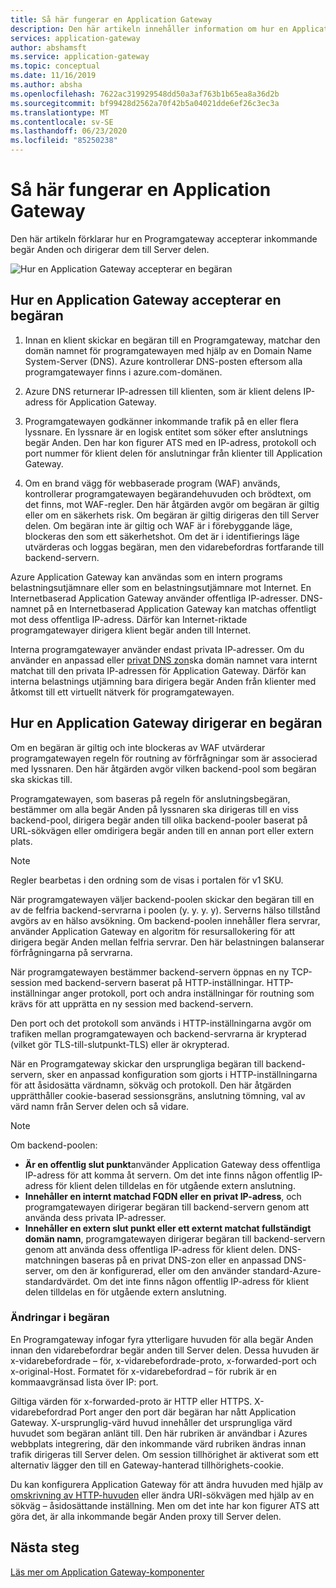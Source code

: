 ```yaml
---
title: Så här fungerar en Application Gateway
description: Den här artikeln innehåller information om hur en Application Gateway accepterar inkommande begär Anden och dirigerar dem till Server delen.
services: application-gateway
author: abshamsft
ms.service: application-gateway
ms.topic: conceptual
ms.date: 11/16/2019
ms.author: absha
ms.openlocfilehash: 7622ac319929548dd50a3af763b1b65ea8a36d2b
ms.sourcegitcommit: bf99428d2562a70f42b5a04021dde6ef26c3ec3a
ms.translationtype: MT
ms.contentlocale: sv-SE
ms.lasthandoff: 06/23/2020
ms.locfileid: "85250238"
---
```

# <a name="how-an-application-gateway-works"></a>Så här fungerar en Application Gateway

Den här artikeln förklarar hur en Programgateway accepterar inkommande begär Anden och dirigerar dem till Server delen.

![Hur en Application Gateway accepterar en begäran](./media/how-application-gateway-works/how-application-gateway-works.png)

## <a name="how-an-application-gateway-accepts-a-request"></a>Hur en Application Gateway accepterar en begäran

1. Innan en klient skickar en begäran till en Programgateway, matchar den domän namnet för programgatewayen med hjälp av en Domain Name System-Server (DNS). Azure kontrollerar DNS-posten eftersom alla programgatewayer finns i azure.com-domänen.

2. Azure DNS returnerar IP-adressen till klienten, som är klient delens IP-adress för Application Gateway.

3. Programgatewayen godkänner inkommande trafik på en eller flera lyssnare. En lyssnare är en logisk entitet som söker efter anslutnings begär Anden. Den har kon figurer ATS med en IP-adress, protokoll och port nummer för klient delen för anslutningar från klienter till Application Gateway.

4. Om en brand vägg för webbaserade program (WAF) används, kontrollerar programgatewayen begärandehuvuden och brödtext, om det finns, mot WAF-regler. Den här åtgärden avgör om begäran är giltig eller om en säkerhets risk. Om begäran är giltig dirigeras den till Server delen. Om begäran inte är giltig och WAF är i förebyggande läge, blockeras den som ett säkerhetshot. Om det är i identifierings läge utvärderas och loggas begäran, men den vidarebefordras fortfarande till backend-servern.

Azure Application Gateway kan användas som en intern programs belastningsutjämnare eller som en belastningsutjämnare mot Internet. En Internetbaserad Application Gateway använder offentliga IP-adresser. DNS-namnet på en Internetbaserad Application Gateway kan matchas offentligt mot dess offentliga IP-adress. Därför kan Internet-riktade programgatewayer dirigera klient begär anden till Internet.

Interna programgatewayer använder endast privata IP-adresser. Om du använder en anpassad eller [privat DNS zon](https://docs.microsoft.com/azure/dns/private-dns-overview)ska domän namnet vara internt matchat till den privata IP-adressen för Application Gateway. Därför kan interna belastnings utjämning bara dirigera begär Anden från klienter med åtkomst till ett virtuellt nätverk för programgatewayen.

## <a name="how-an-application-gateway-routes-a-request"></a>Hur en Application Gateway dirigerar en begäran

Om en begäran är giltig och inte blockeras av WAF utvärderar programgatewayen regeln för routning av förfrågningar som är associerad med lyssnaren. Den här åtgärden avgör vilken backend-pool som begäran ska skickas till.

Programgatewayen, som baseras på regeln för anslutningsbegäran, bestämmer om alla begär Anden på lyssnaren ska dirigeras till en viss backend-pool, dirigera begär anden till olika backend-pooler baserat på URL-sökvägen eller omdirigera begär anden till en annan port eller extern plats.
>[!NOTE]
>Regler bearbetas i den ordning som de visas i portalen för v1 SKU. 

När programgatewayen väljer backend-poolen skickar den begäran till en av de felfria backend-servrarna i poolen (y. y. y. y). Serverns hälso tillstånd avgörs av en hälso avsökning. Om backend-poolen innehåller flera servrar, använder Application Gateway en algoritm för resursallokering för att dirigera begär Anden mellan felfria servrar. Den här belastningen balanserar förfrågningarna på servrarna.

När programgatewayen bestämmer backend-servern öppnas en ny TCP-session med backend-servern baserat på HTTP-inställningar. HTTP-inställningar anger protokoll, port och andra inställningar för routning som krävs för att upprätta en ny session med backend-servern.

Den port och det protokoll som används i HTTP-inställningarna avgör om trafiken mellan programgatewayen och backend-servrarna är krypterad (vilket gör TLS-till-slutpunkt-TLS) eller är okrypterad.

När en Programgateway skickar den ursprungliga begäran till backend-servern, sker en anpassad konfiguration som gjorts i HTTP-inställningarna för att åsidosätta värdnamn, sökväg och protokoll. Den här åtgärden upprätthåller cookie-baserad sessionsgräns, anslutning tömning, val av värd namn från Server delen och så vidare.

 >[!NOTE]
>Om backend-poolen:
> - **Är en offentlig slut punkt**använder Application Gateway dess offentliga IP-adress för att komma åt servern. Om det inte finns någon offentlig IP-adress för klient delen tilldelas en för utgående extern anslutning.
> - **Innehåller en internt matchad FQDN eller en privat IP-adress**, och programgatewayen dirigerar begäran till backend-servern genom att använda dess privata IP-adresser.
> - **Innehåller en extern slut punkt eller ett externt matchat fullständigt domän namn**, programgatewayen dirigerar begäran till backend-servern genom att använda dess offentliga IP-adress för klient delen. DNS-matchningen baseras på en privat DNS-zon eller en anpassad DNS-server, om den är konfigurerad, eller om den använder standard-Azure-standardvärdet. Om det inte finns någon offentlig IP-adress för klient delen tilldelas en för utgående extern anslutning.

### <a name="modifications-to-the-request"></a>Ändringar i begäran

En Programgateway infogar fyra ytterligare huvuden för alla begär Anden innan den vidarebefordrar begär anden till Server delen. Dessa huvuden är x-vidarebefordrade – för, x-vidarebefordrade-proto, x-forwarded-port och x-original-Host. Formatet för x-vidarebefordrad – för rubrik är en kommaavgränsad lista över IP: port.

Giltiga värden för x-forwarded-proto är HTTP eller HTTPS. X-vidarebefordrad Port anger den port där begäran har nått Application Gateway. X-ursprunglig-värd huvud innehåller det ursprungliga värd huvudet som begäran anlänt till. Den här rubriken är användbar i Azures webbplats integrering, där den inkommande värd rubriken ändras innan trafik dirigeras till Server delen. Om session tillhörighet är aktiverat som ett alternativ lägger den till en Gateway-hanterad tillhörighets-cookie.

Du kan konfigurera Application Gateway för att ändra huvuden med hjälp av [omskrivning av HTTP-huvuden](https://docs.microsoft.com/azure/application-gateway/rewrite-http-headers) eller ändra URI-sökvägen med hjälp av en sökväg – åsidosättande inställning. Men om det inte har kon figurer ATS att göra det, är alla inkommande begär Anden proxy till Server delen.

## <a name="next-steps"></a>Nästa steg

[Läs mer om Application Gateway-komponenter](application-gateway-components.md)
